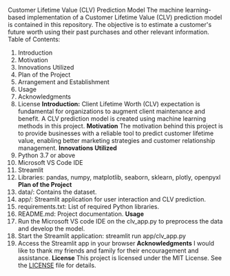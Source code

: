Customer Lifetime Value (CLV) Prediction Model
The machine learning-based implementation of a Customer Lifetime Value (CLV) prediction model is contained in this repository. The objective is to estimate a customer's future worth using their past purchases and other relevant information.
Table of Contents:
1. Introduction
2. Motivation
3. Innovations Utilized
4. Plan of the Project
5. Arrangement and Establishment
6. Usage
7. Acknowledgments
8. License
**Introduction:**
Client Lifetime Worth (CLV) expectation is fundamental for organizations to augment client maintenance and benefit. A CLV prediction model is created using machine learning methods in this project.
**Motivation**
The motivation behind this project is to provide businesses with a reliable tool to predict customer lifetime value, enabling better marketing strategies and customer relationship management.
**Innovations Utilized**
1. Python 3.7 or above
2. Microsoft VS Code IDE
3. Streamlit
4. Libraries: pandas, numpy, matplotlib, seaborn, sklearn, plotly, openpyxl
**Plan of the Project**
1. data/: Contains the dataset.
2. app/: Streamlit application for user interaction and CLV prediction.
3. requirements.txt: List of required Python libraries.
4. README.md: Project documentation.
**Usage**
1. Run the Microsoft VS code IDE on the clv_app.py  to preprocess the data and develop the model.
2. Start the Streamlit application:
   streamlit run app/clv_app.py
3. Access the Streamlit app in your browser
**Acknowledgments**
I would like to thank my friends and family for their encouragement and assistance.
**License**
This project is licensed under the MIT License. See the [LICENSE](LICENSE) file for details.
   

